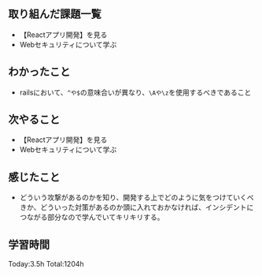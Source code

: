 ## 取り組んだ課題一覧
- 【Reactアプリ開発】を見る
-  Webセキュリティについて学ぶ

## わかったこと

- railsにおいて、`^や$`の意味合いが異なり、`\Aや\z`を使用するべきであること

## 次やること

- 【Reactアプリ開発】を見る
-  Webセキュリティについて学ぶ

## 感じたこと

- どういう攻撃があるのかを知り、開発する上でどのように気をつけていくべきか、どういった対策があるのか頭に入れておかなければ、インシデントにつながる部分なので学んでいてキリキリする。
 
## 学習時間

Today:3.5h
Total:1204h
